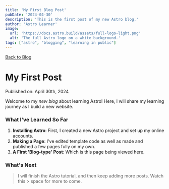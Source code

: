 ```yaml
---
title: 'My First Blog Post'
pubDate: '2024-04-30'
description: 'This is the first post of my new Astro blog.'
author: 'Astro Learner'
image:
  url: 'https://docs.astro.build/assets/full-logo-light.png'
  alt: 'The full Astro logo on a white background.'
tags: ["astro", "blogging", "learning in public"]
---
```


[Back to Blog](https://gryn-astro-demo.netlify.app/blog/)

# My First Post

Published on: April 30th, 2024

Welcome to my *new blog* about learning Astro! Here, I will share my learning journey as I build a new website.

### What I've Learned So Far

1. **Installing Astro**: First, I created a new Astro project and set up my online accounts.
2. **Making a Page**: I've edited template code as well as made and published a few pages fully on my own.
3. **A First 'Blog-type' Post**: Which is this page being viewed here.

### What's Next

> I will finish the Astro tutorial, and then keep adding more posts. Watch this > space for more to come.
